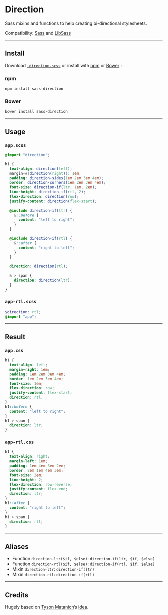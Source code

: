 # Direction

Sass mixins and functions to help creating bi-directional stylesheets.  

Compatibility: [Sass](https://github.com/sass/sass) and [LibSass](https://github.com/sass/libsass) 

--- 

## Install

Download [`_direction.scss`](https://raw.githubusercontent.com/pierreburel/sass-direction/master/_direction.scss) or install with [npm](https://www.npmjs.com/) or [Bower](http://bower.io/) :

### npm

```
npm install sass-direction
```

### Bower

```
bower install sass-direction
```

---

## Usage

### `app.scss`

```scss
@import "direction";

h1 {
  text-align: direction(left);
  margin-#{direction(right)}: 1em;
  padding: direction-sides(1em 2em 3em 4em);
  border: direction-corners(1em 2em 3em 4em);
  font-size: direction-if(ltr, 1em, 2em);
  line-height: direction-if(rtl, 2);
  flex-direction: direction(row);
  justify-content: direction(flex-start);
  
  @include direction-if(ltr) {
    &::before {
      content: "left to right";
    }
  }
  
  @include direction-if(rtl) {
    &::after {
      content: "right to left";
    }
  }
  
  direction: direction(rtl);
  
  & > span {
    direction: direction(ltr);
  }
}
```

### `app-rtl.scss`

```scss
$direction: rtl;
@import "app";
```

---

## Result

### `app.css`

```css
h1 {
  text-align: left;
  margin-right: 1em;
  padding: 1em 2em 3em 4em;
  border: 1em 2em 3em 4em;
  font-size: 1em;
  flex-direction: row;
  justify-content: flex-start;
  direction: rtl;
}
h1::before {
  content: "left to right";
}
h1 > span {
  direction: ltr;
}

```

### `app-rtl.css`

```css
h1 {
  text-align: right;
  margin-left: 1em;
  padding: 1em 4em 3em 2em;
  border: 2em 1em 4em 3em;
  font-size: 2em;
  line-height: 2;
  flex-direction: row-reverse;
  justify-content: flex-end;
  direction: ltr;
}
h1::after {
  content: "right to left";
}
h1 > span {
  direction: rtl;
}
```

---

## Aliases

- Function `direction-ltr($if, $else)`: `direction-if(ltr, $if, $else)`
- Function `direction-rtl($if, $else)`: `direction-if(rtl, $if, $else)`
- Mixin `direction-ltr`: `direction-if(ltr)`
- Mixin `direction-rtl`: `direction-if(rtl)`

--- 

## Credits

Hugely based on [Tyson Matanich](http://matanich.com)’s [idea](https://github.com/tysonmatanich/directional-scss).
